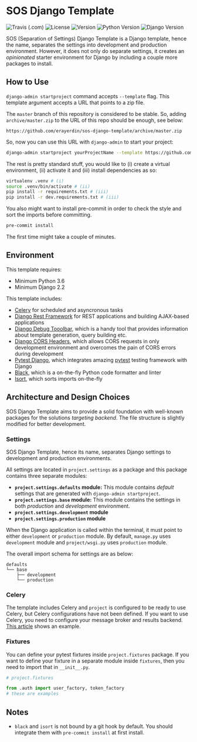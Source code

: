 # SOS Django Template

![Travis (.com)](https://img.shields.io/travis/com/erayerdin/sos-django-template/master.svg)
![License](https://img.shields.io/badge/license-WTFPL-black.svg)
![Version](https://img.shields.io/badge/version-0.2.2-green.svg)
![Python Version](https://img.shields.io/badge/-python%203.6%2B-blue.svg)
![Django Version](https://img.shields.io/badge/-django%202.2%2B-0C4B33.svg)

SOS (Separation of Settings) Django Template is a Django
template, hence the name, separates the settings into
development and production environment. However, it does
not only do separate settings, it creates an
_opinionated_ starter environment for Django by
including a couple more packages to install.

## How to Use

`django-admin startproject` command accepts `--template`
flag. This template argument accepts a URL that points
to a zip file.

The `master` branch of this repository is considered to
be stable. So, adding `archive/master.zip` to the URL of
this repo should be enough, see below:

```
https://github.com/erayerdin/sos-django-template/archive/master.zip
```

So, now you can use this URL with `django-admin` to
start your project:

```bash
django-admin startproject yourProjectName --template https://github.com/erayerdin/sos-django-template/archive/master.zip
```

The rest is pretty standard stuff, you would like
to (i) create a virtual environment, (ii) activate it
and (iii) install dependencies as so:

```bash
virtualenv .venv # (i)
source .venv/bin/activate # (ii)
pip install -r requirements.txt # (iii)
pip install -r dev.requirements.txt # (iii)
```

You also might want to install pre-commit in order to
check the style and sort the imports before committing.

```bash
pre-commit install
```

The first time might take a couple of minutes.

## Environment

This template requires:

- Minimum Python 3.6
- Minimum Django 2.2

This template includes:

- [Celery](https://docs.celeryproject.org/en/latest/) for scheduled and asyncronous tasks
- [Django Rest Framework](http://django-rest-framework.org/) for REST applications and building AJAX-based applications
- [Django Debug Tooolbar](https://django-debug-toolbar.readthedocs.io/en/latest/installation.html#getting-the-code), which is a handy tool that provides information about template generation, query building etc.
- [Django CORS Headers](https://github.com/ottoyiu/django-cors-headers), which allows CORS requests in only development environment and overcomes the pain of CORS errors during development
- [Pytest Django](https://pytest-django.readthedocs.io/en/latest/), which integrates amazing [pytest](https://docs.pytest.org/en/latest/) testing framework with Django
- [Black](https://black.readthedocs.io/en/stable/), which is a on-the-fly Python code formatter and linter
- [Isort](https://isort.readthedocs.io/en/latest/), which sorts imports on-the-fly

## Architecture and Design Choices

SOS Django Template aims to provide a solid foundation
with well-known packages for the solutions
_targeting backend_. The file structure is slightly
modified for better development.

### Settings

SOS Django Template, hence its name, separates Django
settings to development and production environments.

All settings are located in `project.settings` as
a package and this package contains three separate
modules:

- **`project.settings.defaults` module:** This module
  contains _default_ settings that are generated with
  `django-admin startproject`.
- **`project.settings.base` module:** This module
  contains the settings in both _production_ and
  _development_ environment.
- **`project.settings.development` module**
- **`project.settings.production` module**

When the Django application is called within the
terminal, it must point to either `development` or
`production` module. By default, `manage.py` uses
`development` module and `project/wsgi.py` uses
`production` module.

The overall import schema for settings are as below:

```
defaults
└── base
    ├── development
    └── production
```

### Celery

The template includes Celery and `project` is configured
to be ready to use Celery, but Celery configurations
have not been defined. If you want to use Celery, you
need to configure your message broker and results
backend. [This article][django_celery_article] shows
an example.

[django_celery_article]: https://realpython.com/asynchronous-tasks-with-django-and-celery/

### Fixtures

You can define your pytest fixtures inside
`project.fixtures` package. If you want to define your
fixture in a separate module inside `fixtures`, then
you need to import that in `__init__.py`.

```python
# project.fixtures

from .auth import user_factory, token_factory
# these are examples
```

## Notes

- `black` and `isort` is not bound by a git hook by default. You should
  integrate them with `pre-commit install` at first install.
